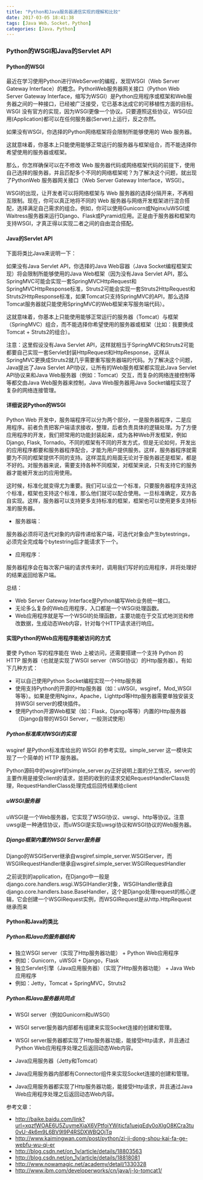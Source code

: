 ```yaml
---
title: "Python和Java服务器通信实现的理解和比较"
date: 2017-03-05 18:41:38
tags: [Java Web，Socket，Python]
categories: [Java，Python]
---
```


### Python的WSGI和Java的Servlet API

#### Python的WSGI

最近在学习使用Python进行WebServer的编程，发现WSGI（Web Server Gateway Interface）的概念。PythonWeb服务器网关接口（Python Web Server Gateway Interface，缩写为WSGI）是Python应用程序或框架和Web服务器之间的一种接口，已经被广泛接受，它已基本达成它的可移植性方面的目标。WSGI 没有官方的实现，因为WSGI更像一个协议。只要遵照这些协议，WSGI应用(Application)都可以在任何服务器(Server)上运行，反之亦然。

如果没有WSGI，你选择的Python网络框架将会限制所能够使用的 Web 服务器。

这就意味着，你基本上只能使用能够正常运行的服务器与框架组合，而不能选择你希望使用的服务器或框架。

那么，你怎样确保可以在不修改 Web 服务器代码或网络框架代码的前提下，使用自己选择的服务器，并且匹配多个不同的网络框架呢？为了解决这个问题，就出现了PythonWeb 服务器网关接口（Web Server Gateway Interface，WSGI）。

WSGI的出现，让开发者可以将网络框架与 Web 服务器的选择分隔开来，不再相互限制。现在，你可以真正地将不同的 Web 服务器与网络开发框架进行混合搭配，选择满足自己需求的组合。例如，你可以使用Gunicorn或Nginx/uWSGI或Waitress服务器来运行Django、Flask或Pyramid应用。正是由于服务器和框架均支持WSGI，才真正得以实现二者之间的自由混合搭配。

#### Java的Servlet API

下面将类比Java来说明一下：

如果没有Java Servlet API，你选择的Java Web容器（Java Socket编程框架实现）将会限制所能够使用的Java Web框架（因为没有Java Servlet API，那么SpringMVC可能会实现一套SpringMVCHttpRequest和SpringMVCHttpResponse标准，Struts2可能会实现一套Struts2HttpRequest和Struts2HttpResponse标准，如果Tomcat只支持SpringMVC的API，那么选择Tomcat服务器就只能使用SpringMVC的Web框架来写服务端代码）。

这就意味着，你基本上只能使用能够正常运行的服务器（Tomcat）与框架（SpringMVC）组合，而不能选择你希望使用的服务器或框架（比如：我要换成Tomcat + Struts2的组合）。

注意：这里假设没有Java Servlet API，这样就相当于SpringMVC和Struts2可能都要自己实现一套Servlet封装HttpRequest和HttpResponse，这样从SpringMVC更换成Struts2就几乎需要重写服务器端的代码。为了解决这个问题，Java提出了Java Servlet API协议，让所有的Web服务框架都实现此Java Servlet API协议来和Java Web服务器（例如：Tomcat）交互，而复杂的网络连接控制等等都交由Java Web服务器来控制，Java Web服务器用Java Socket编程实现了复杂的网络连接管理。


#### 详细说说Python的WSGI

Python Web 开发中，服务端程序可以分为两个部分，一是服务器程序，二是应用程序。前者负责把客户端请求接收，整理，后者负责具体的逻辑处理。为了方便应用程序的开发，我们把常用的功能封装起来，成为各种Web开发框架，例如 Django, Flask, Tornado。不同的框架有不同的开发方式，但是无论如何，开发出的应用程序都要和服务器程序配合，才能为用户提供服务。这样，服务器程序就需要为不同的框架提供不同的支持。这样混乱的局面无论对于服务器还是框架，都是不好的。对服务器来说，需要支持各种不同框架，对框架来说，只有支持它的服务器才能被开发出的应用使用。

这时候，标准化就变得尤为重要。我们可以设立一个标准，只要服务器程序支持这个标准，框架也支持这个标准，那么他们就可以配合使用。一旦标准确定，双方各自实现。这样，服务器可以支持更多支持标准的框架，框架也可以使用更多支持标准的服务器。

- 服务器端：

服务器必须将可迭代对象的内容传递给客户端，可迭代对象会产生bytestrings，必须完全完成每个bytestring后才能请求下一个。

- 应用程序：

服务器程序会在每次客户端的请求传来时，调用我们写好的应用程序，并将处理好的结果返回给客户端。

总结：

- Web Server Gateway Interface是Python编写Web业务统一接口。
- 无论多么复杂的Web应用程序，入口都是一个WSGI处理函数。
- Web应用程序就是写一个WSGI的处理函数，主要功能在于交互式地浏览和修改数据，生成动态Web内容，针对每个HTTP请求进行响应。

#### 实现Python的Web应用程序能被访问的方式

要使 Python 写的程序能在 Web 上被访问，还需要搭建一个支持 Python 的 HTTP 服务器（也就是实现了WSGI server（WSGI协议）的Http服务器）。有如下几种方式：

- 可以自己使用Python Socket编程实现一个Http服务器
- 使用支持Python的开源的Http服务器（如：uWSGI，wsgiref，Mod_WSGI等等）。如果是使用Nginx，Apache，Lighttpd等Http服务器需要单独安装支持WSGI server的模块插件。
- 使用Python开源Web框架（如：Flask，Django等等）内置的Http服务器（Django自带的WSGI Server，一般测试使用）

##### Python标准库对WSGI的实现

wsgiref 是Python标准库给出的 WSGI 的参考实现。simple_server 这一模块实现了一个简单的 HTTP 服务器。

Python源码中的wsgiref的simple_server.py正好说明上面的分工情况，server的主要作用是接受client的请求，並把的收到的请求交給RequestHandlerClass处理，RequestHandlerClass处理完成后回传结果给client

##### uWSGI服务器

uWSGI是一个Web服务器，它实现了WSGI协议、uwsgi、http等协议。注意uwsgi是一种通信协议，而uWSGI是实现uwsgi协议和WSGI协议的Web服务器。

##### Django框架内置的WSGI Server服务器

Django的WSGIServer继承自wsgiref.simple_server.WSGIServer，而WSGIRequestHandler继承自wsgiref.simple_server.WSGIRequestHandler

之前说到的application，在Django中一般是django.core.handlers.wsgi.WSGIHandler对象，WSGIHandler继承自django.core.handlers.base.BaseHandler，这个是Django处理request的核心逻辑，它会创建一个WSGIRequest实例，而WSGIRequest是从http.HttpRequest继承而来

#### Python和Java的类比

##### Python和Java的服务器结构

- 独立WSGI server（实现了Http服务器功能） + Python Web应用程序
 - 例如：Gunicorn，uWSGI + Django，Flask
- 独立Servlet引擎（Java应用服务器）（实现了Http服务器功能） + Java Web应用程序
 - 例如：Jetty，Tomcat + SpringMVC，Struts2

##### Python和Java服务器共同点

- WSGI server（例如Gunicorn和uWSGI）
 - WSGI server服务器内部都有组建来实现Socket连接的创建和管理。
 - WSGI server服务器都实现了Http服务器功能，能接受Http请求，并且通过Python Web应用程序处理之后返回动态Web内容。

- Java应用服务器（Jetty和Tomcat）
 - Java应用服务器内部都有Connector组件来实现Socket连接的创建和管理。
 - Java应用服务器都实现了Http服务器功能，能接受Http请求，并且通过Java Web应用程序处理之后返回动态Web内容。


参考文章：

- http://baike.baidu.com/link?url=xqzfWOAE6U5ZuymeXiaX6VPtfoiYWjtjcfa1uejqEdy0oXlgO8KCra3tu0vU-4k6m9L6BV9l9P4RSDXWBQOjTq
- http://www.kaimingwan.com/post/python/zi-ji-dong-shou-kai-fa-ge-webfu-wu-qi-er
- http://blog.csdn.net/on_1y/article/details/18803563
- http://blog.csdn.net/on_1y/article/details/18818081
- http://www.nowamagic.net/academy/detail/1330328
- http://www.ibm.com/developerworks/cn/java/j-lo-tomcat1/